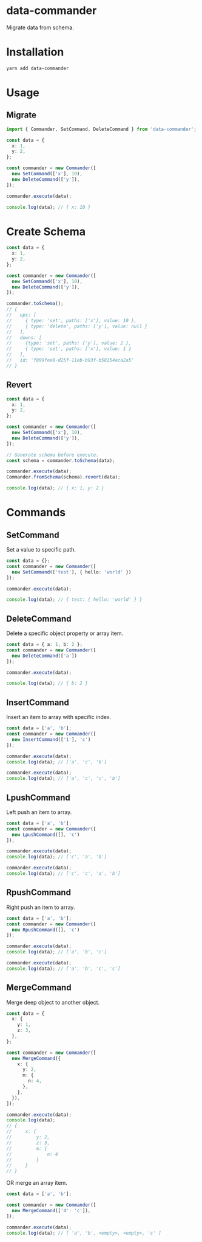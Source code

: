 # data-commander

Migrate data from schema.

# Installation

```bash
yarn add data-commander
```

# Usage

## Migrate

```typescript
import { Commander, SetCommand, DeleteCommand } from 'data-commander';

const data = {
  x: 1,
  y: 2,
};

const commander = new Commander([
  new SetCommand(['x'], 10),
  new DeleteCommand(['y']),
]);

commander.execute(data);

console.log(data); // { x: 10 }
```

# Create Schema

```typescript
const data = {
  x: 1,
  y: 2,
};

const commander = new Commander([
  new SetCommand(['x'], 10),
  new DeleteCommand(['y']),
]);

commander.toSchema();
// {
//   ups: [
//     { type: 'set', paths: ['x'], value: 10 },
//     { type: 'delete', paths: ['y'], value: null }
//   ],
//   downs: [
//     {type: 'set', paths: ['y'], value: 2 },
//     { type: 'set', paths: ['x'], value: 1 }
//   ],
//   id: 'f899fee0-d25f-11eb-b93f-b58154aca2a5'
// }
```

## Revert

```typescript
const data = {
  x: 1,
  y: 2,
};

const commander = new Commander([
  new SetCommand(['x'], 10),
  new DeleteCommand(['y']),
]);

// Generate schema before execute.
const schema = commander.toSchema(data);

commander.execute(data);
Commander.fromSchema(schema).revert(data);

console.log(data); // { x: 1, y: 2 }
```

# Commands

## SetCommand

Set a value to specific path.

```typescript
const data = {};
const commander = new Commander([
  new SetCommand(['test'], { hello: 'world' })
]);

commander.execute(data);

console.log(data); // { test: { hello: 'world' } }
```

## DeleteCommand

Delete a specific object property or array item.

```typescript
const data = { a: 1, b: 2 };
const commander = new Commander([
  new DeleteCommand(['a'])
]);

commander.execute(data);

console.log(data); // { b: 2 }
```

## InsertCommand

Insert an item to array with specific index.

```typescript
const data = ['a', 'b'];
const commander = new Commander([
  new InsertCommand(['1'], 'c')
]);

commander.execute(data);
console.log(data); // ['a', 'c', 'b']

commander.execute(data);
console.log(data); // ['a', 'c', 'c', 'b']
```

## LpushCommand

Left push an item to array.

```typescript
const data = ['a', 'b'];
const commander = new Commander([
  new LpushCommand([], 'c')
]);

commander.execute(data);
console.log(data); // ['c', 'a', 'b']

commander.execute(data);
console.log(data); // ['c', 'c', 'a', 'b']
```

## RpushCommand

Right push an item to array.

```typescript
const data = ['a', 'b'];
const commander = new Commander([
  new RpushCommand([], 'c')
]);

commander.execute(data);
console.log(data); // ['a', 'b', 'c']

commander.execute(data);
console.log(data); // ['a', 'b', 'c', 'c']
```

## MergeCommand

Merge deep object to another object.

```typescript
const data = {
  x: {
    y: 1,
    z: 3,
  },
};

const commander = new Commander([
  new MergeCommand({
    x: {
      y: 2,
      m: {
        n: 4,
      },
    },
  }),
]);

commander.execute(data);
console.log(data);
// {
//     x: {
//         y: 2,
//         z: 3,
//         m: {
//             n: 4
//         }
//     }
// }
```

OR merge an array item.

```typescript
const data = ['a', 'b'];

const commander = new Commander([
  new MergeCommand(['4': 'c']),
]);

commander.execute(data);
console.log(data); // [ 'a', 'b', <empty>, <empty>, 'c' ]
```
